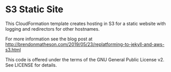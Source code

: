 # S3 Static Site

This CloudFormation template creates hosting in S3 for a static website with logging and redirectors for other hostnames.

For more information see the blog post at http://brendonmatheson.com/2019/05/23/replatforming-to-jekyll-and-aws-s3.html

This code is offered under the terms of the GNU General Public License v2.  See LICENSE for details.

